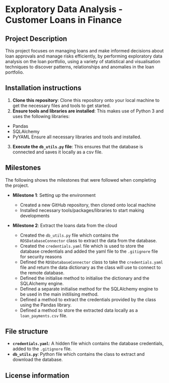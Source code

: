 # Exploratory Data Analysis - Customer Loans in Finance

## Project Description
This project focuses on managing loans and make informed decisions about loan approvals and manage risks efficiently, by performing exploratory data analysis on the loan portfolio, using a variety of statistical and visualisation techniques to discover patterns, relationships and anomalies in the loan portfolio.

## Installation instructions
1. **Clone this repository**: Clone this repository onto your local machine to get the necessary files and tools to get started.
2. **Ensure tools and libraries are installed**: This makes use of Python 3 and uses the following libraries:
- Pandas
- SQLAlchemy
- PyYAML
Ensure all necessary libraries and tools and installed.
3. **Execute the `db_utils.py` file**: This ensures that the database is connected and saves it locally as a csv file.

## Milestones
The following shows the milestones that were followed when completing the project.

- **Milestone 1**: Setting up the environment
    - Created a new GitHub repository, then cloned onto local machine
    - Installed necessary tools/packages/libraries to start making developments

- **Milestone 2**: Extract the loans data from the cloud
    - Created the `db_utils.py` file which contains the `RDSDatabaseConnector` class to extract the data from the database.
    - Created the `credentials.yaml` file which is used to store the database credentials and added the yaml file to the `.gitignore` file for security reasons
    - Defined the `RDSDatabaseConnector` class to take the `credentials.yaml` file and return the data dictionary as the class will use to connect to the remote database.
    - Defined the initialise method to initialise the dictionary and the SQLAlchemy engine.
    - Defined a separate initialise method for the SQLAlchemy engine to be used in the main initilising method.
    - Defined a method to extract the credentials provided by the class using the Pandas library.
    - Defined a method to store the extracted data locally as a `loan_payments.csv` file. 

## File structure
- **`credentials.yaml`**: A hidden file which contains the database credentials, added to the `.gitignore` file.
- **`db_utils.py`**: Python file which contains the class to extract and download the database.

## License information

